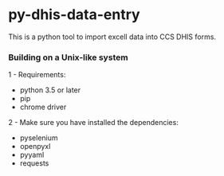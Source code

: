 <h1> py-dhis-data-entry</h1>
This is a python tool to import excell data into CCS DHIS forms. 

<h3> Building on a Unix-like system</h3>
<p> 1 - Requirements:</p>
<ul wfd-id="162">
<li wfd-id="171">python 3.5 or later</li>
<li wfd-id="170">pip</li>
<li wfd-id="170">chrome driver</li>
</ul>
</li>
<p> 2 - Make sure you have installed the dependencies:</p>
<ul wfd-id="162">
<li wfd-id="171">pyselenium</li>
<li wfd-id="170">openpyxl</li>
<li wfd-id="172">pyyaml</li>
<li wfd-id="173"> requests</li>
</ul>
